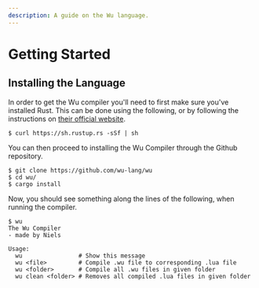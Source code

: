 ```yaml
---
description: A guide on the Wu language.
---
```


# Getting Started

## Installing the Language

In order to get the Wu compiler you'll need to first make sure you've installed Rust. This can be done using the following, or by following the instructions on [their official website](https://rust-lang.org).

```
$ curl https://sh.rustup.rs -sSf | sh
```

You can then proceed to installing the Wu Compiler through the Github repository.

```
$ git clone https://github.com/wu-lang/wu
$ cd wu/
$ cargo install
```

Now, you should see something along the lines of the following, when running the compiler.

```text
$ wu
The Wu Compiler
- made by Niels

Usage:
  wu                # Show this message
  wu <file>         # Compile .wu file to corresponding .lua file
  wu <folder>       # Compile all .wu files in given folder
  wu clean <folder> # Removes all compiled .lua files in given folder
```

